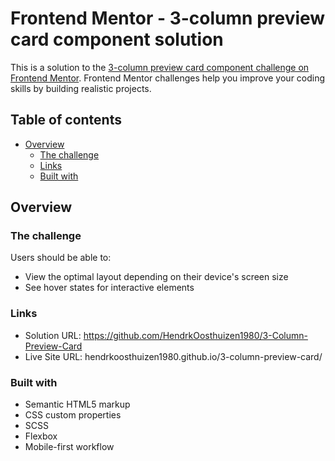 # Frontend Mentor - 3-column preview card component solution

This is a solution to the [3-column preview card component challenge on Frontend Mentor](https://www.frontendmentor.io/challenges/3column-preview-card-component-pH92eAR2-). Frontend Mentor challenges help you improve your coding skills by building realistic projects.

## Table of contents

- [Overview](#overview)
  - [The challenge](#the-challenge)
  - [Links](#links)
  - [Built with](#built-with)

## Overview

### The challenge

Users should be able to:

- View the optimal layout depending on their device's screen size
- See hover states for interactive elements

### Links

- Solution URL: https://github.com/HendrkOosthuizen1980/3-Column-Preview-Card
- Live Site URL: hendrkoosthuizen1980.github.io/3-column-preview-card/

### Built with

- Semantic HTML5 markup
- CSS custom properties
- SCSS
- Flexbox
- Mobile-first workflow
